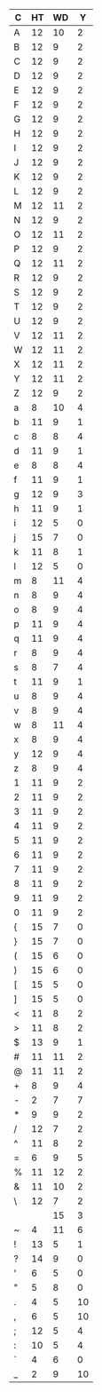 | C | HT | WD | Y |
| - | -- | -- | - |
| A | 12 | 10 | 2 |
| B | 12 |  9 | 2 |
| C | 12 |  9 | 2 |
| D | 12 |  9 | 2 |
| E | 12 |  9 | 2 |
| F | 12 |  9 | 2 |
| G | 12 |  9 | 2 |
| H | 12 |  9 | 2 |
| I | 12 |  9 | 2 |
| J | 12 |  9 | 2 |
| K | 12 |  9 | 2 |
| L | 12 |  9 | 2 |
| M | 12 | 11 | 2 |
| N | 12 |  9 | 2 |
| O | 12 | 11 | 2 |
| P | 12 |  9 | 2 |
| Q | 12 | 11 | 2 |
| R | 12 |  9 | 2 |
| S | 12 |  9 | 2 |
| T | 12 |  9 | 2 |
| U | 12 |  9 | 2 |
| V | 12 | 11 | 2 |
| W | 12 | 11 | 2 |
| X | 12 | 11 | 2 |
| Y | 12 | 11 | 2 |
| Z | 12 |  9 | 2 |
| a |  8 | 10 | 4 |
| b | 11 |  9 | 1 |
| c |  8 |  8 | 4 |
| d | 11 |  9 | 1 |
| e |  8 |  8 | 4 |
| f | 11 |  9 | 1 |
| g | 12 |  9 | 3 |
| h | 11 |  9 | 1 |
| i | 12 |  5 | 0 |
| j | 15 |  7 | 0 |
| k | 11 |  8 | 1 |
| l | 12 |  5 | 0 |
| m |  8 | 11 | 4 |
| n |  8 |  9 | 4 |
| o |  8 |  9 | 4 |
| p | 11 |  9 | 4 |
| q | 11 |  9 | 4 |
| r |  8 |  9 | 4 |
| s |  8 |  7 | 4 |
| t | 11 |  9 | 1 |
| u |  8 |  9 | 4 |
| v |  8 |  9 | 4 |
| w |  8 | 11 | 4 |
| x |  8 |  9 | 4 |
| y | 12 |  9 | 4 |
| z |  8 |  9 | 4 |
| 1 | 11 |  9 | 2 |
| 2 | 11 |  9 | 2 |
| 3 | 11 |  9 | 2 |
| 4 | 11 |  9 | 2 |
| 5 | 11 |  9 | 2 |
| 6 | 11 |  9 | 2 |
| 7 | 11 |  9 | 2 |
| 8 | 11 |  9 | 2 |
| 9 | 11 |  9 | 2 |
| 0 | 11 |  9 | 2 |
| { | 15 |  7 | 0 |
| } | 15 |  7 | 0 |
| ( | 15 |  6 | 0 |
| ) | 15 |  6 | 0 |
| [ | 15 |  5 | 0 |
| ] | 15 |  5 | 0 |
| < | 11 |  8 | 2 |
| > | 11 |  8 | 2 |
| $ | 13 |  9 | 1 |
| # | 11 | 11 | 2 |
| @ | 11 | 11 | 2 |
| + |  8 |  9 | 4 |
| - |  2 |  7 | 7 |
| * |  9 |  9 | 2 |
| / | 12 |  7 | 2 |
| ^ | 11 |  8 | 2 |
| = |  6 |  9 | 5 |
| % | 11 | 12 | 2 |
| & | 11 | 10 | 2 |
| \ | 12 |  7 | 2 |
| | | 15 |  3 | 0 |
| ~ |  4 | 11 | 6 |
| ! | 13 |  5 | 1 |
| ? | 14 |  9 | 0 |
| ' |  6 |  5 | 0 |
| " |  5 |  8 | 0 |
| . |  4 |  5 |10 |
| , |  6 |  5 |10 |
| ; | 12 |  5 | 4 |
| : | 10 |  5 | 4 |
| ` |  4 |  6 | 0 |
| _ |  2 |  9 |10 |

